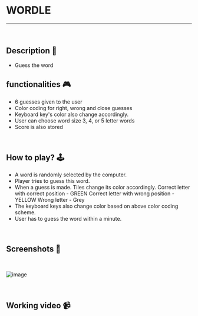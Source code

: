 # **WORDLE** 

---

<br>

## **Description 📃**
- Guess the word

## **functionalities 🎮**
- 6 guesses given to the user
- Color coding for right, wrong and close guesses
- Keyboard key's color also change accordingly.
- User can choose word size 3, 4, or 5 letter words
- Score is also stored

<br>

## **How to play? 🕹️**
- A word is randomly selected by the computer.
- Player tries to guess this word.
- When a guess is made. Tiles change its color accordingly.
  Correct letter with correct position - GREEN
  Correct letter with wrong position - YELLOW
  Wrong letter - Grey
- The keyboard keys also change color based on above color coding scheme.
- User has to guess the word within a minute.  

<br>

## **Screenshots 📸**

<br>

![image](../../assets/images/Wordle.png)

<br>

## **Working video 📹**
<!-- add your working video over here -->
